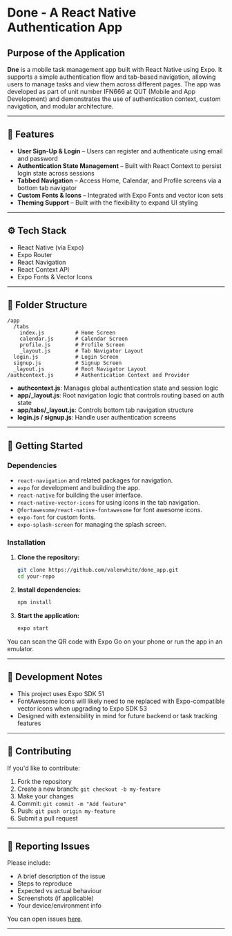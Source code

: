 
# Done - A React Native Authentication App

## Purpose of the Application

**Dne** is a mobile task management app built with React Native using Expo. It supports a simple authentication flow and tab-based navigation, allowing users to manage tasks and view them across different pages. The app was developed as part of unit number IFN666 at QUT (Mobile and App Development) and demonstrates the use of authentication context, custom navigation, and modular architecture.

---

## 🧱 Features

- **User Sign-Up & Login** – Users can register and authenticate using email and password
- **Authentication State Management** – Built with React Context to persist login state across sessions
- **Tabbed Navigation** – Access Home, Calendar, and Profile screens via a bottom tab navigator
- **Custom Fonts & Icons** – Integrated with Expo Fonts and vector icon sets
- **Theming Support** – Built with the flexibility to expand UI styling

---

## ⚙️ Tech Stack

- React Native (via Expo)
- Expo Router
- React Navigation
- React Context API
- Expo Fonts & Vector Icons

---

## 📂 Folder Structure

```
/app
  /tabs
    index.js          # Home Screen
    calendar.js       # Calendar Screen
    profile.js        # Profile Screen
    _layout.js        # Tab Navigator Layout
  login.js            # Login Screen
  signup.js           # Signup Screen
  _layout.js          # Root Navigator Layout
/authcontext.js       # Authentication Context and Provider
```

- **authcontext.js**: Manages global authentication state and session logic
- **app/\_layout.js**: Root navigation logic that controls routing based on auth state
- **app/tabs/\_layout.js**: Controls bottom tab navigation structure
- **login.js / signup.js**: Handle user authentication screens

---

## 🚀 Getting Started

### Dependencies

- `react-navigation` and related packages for navigation.
- `expo` for development and building the app.
- `react-native` for building the user interface.
- `react-native-vector-icons` for using icons in the tab navigation.
- `@fortawesome/react-native-fontawesome` for font awesome icons.
- `expo-font` for custom fonts.
- `expo-splash-screen` for managing the splash screen.

### Installation

1. **Clone the repository:**

   ```bash
   git clone https://github.com/valenwhite/done_app.git
   cd your-repo
   ```

2. **Install dependencies:**

   ```bash
   npm install
   ```

3. **Start the application:**

   ```bash
   expo start
   ```
You can scan the QR code with Expo Go on your phone or run the app in an emulator.

---

## 🧪 Development Notes

- This project uses Expo SDK 51
- FontAwesome icons will likely need to ne replaced with Expo-compatible vector icons when upgrading to Expo SDK 53
- Designed with extensibility in mind for future backend or task tracking features
---

## 🤝 Contributing

If you'd like to contribute:

1. Fork the repository
2. Create a new branch: `git checkout -b my-feature`
3. Make your changes
4. Commit: `git commit -m "Add feature"`
5. Push: `git push origin my-feature`
6. Submit a pull request

---

## 🐞 Reporting Issues

Please include:
- A brief description of the issue
- Steps to reproduce
- Expected vs actual behaviour
- Screenshots (if applicable)
- Your device/environment info

You can open issues [here](https://github.com/valenwhite/done_app/issues).

---
